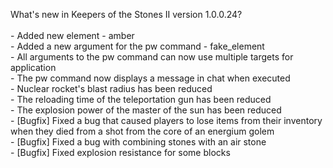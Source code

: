 What's new in Keepers of the Stones II version 1.0.0.24?<br />
<br />- Added new element - amber
<br />- Added a new argument for the pw command - fake_element
<br />- All arguments to the pw command can now use multiple targets for application
<br />- The pw command now displays a message in chat when executed
<br />- Nuclear rocket's blast radius has been reduced
<br />- The reloading time of the teleportation gun has been reduced
<br />- The explosion power of the master of the sun has been reduced
<br />- [Bugfix] Fixed a bug that caused players to lose items from their inventory when they died from a shot from the core of an energium golem
<br />- [Bugfix] Fixed a bug with combining stones with an air stone
<br />- [Bugfix] Fixed explosion resistance for some blocks